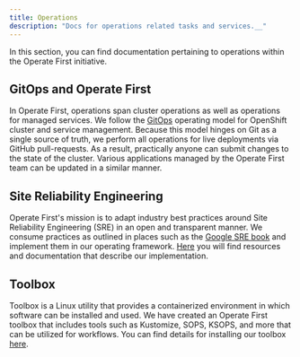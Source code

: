 ```yaml
---
title: Operations
description: "Docs for operations related tasks and services.__"
---
```


In this section, you can find documentation pertaining to operations within the Operate First initiative.

## GitOps and Operate First

In Operate First, operations span cluster operations as well as operations for managed services. We follow the [GitOps][1] operating model for OpenShift cluster and service management. Because this model hinges on Git as a single source of truth, we perform all operations for live deployments via GitHub pull-requests. As a result, practically anyone can submit changes to the state of the cluster. Various applications managed by the Operate First team can be updated in a similar manner.

## Site Reliability Engineering

Operate First's mission is to adapt industry best practices around Site Reliability Engineering (SRE) in an open and transparent manner. We consume practices as outlined in places such as the [Google SRE book][2] and implement them in our operating framework. [Here][3] you will find resources and documentation that describe our implementation.

## Toolbox

Toolbox is a Linux utility that provides a containerized environment in which software can be installed and used. We have created an Operate First toolbox that includes tools such as Kustomize, SOPS, KSOPS, and more that can be utilized for workflows. You can find details for installing our toolbox [here][4].

[1]: https://www.redhat.com/en/topics/devops/what-is-gitops
[2]: https://sre.google/workbook/table-of-contents/
[3]: https://www.operate-first.cloud/operations/sre/incident-management/incident-management-procedure.md
[4]: https://www.operate-first.cloud/operations/toolbox/README.md
